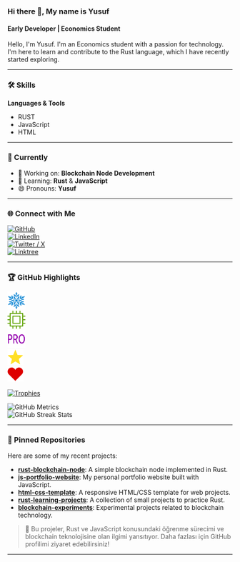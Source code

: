 ### Hi there 👋, My name is Yusuf  
#### Early Developer | Economics Student  

Hello, I'm Yusuf. I'm an Economics student with a passion for technology. I'm here to learn and contribute to the Rust language, which I have recently started exploring.

---

### 🛠️ Skills
**Languages & Tools**  
- RUST  
- JavaScript  
- HTML  

---

### 🚀 Currently
- 🔭 Working on: **Blockchain Node Development**  
- 🌱 Learning: **Rust** & **JavaScript**  
- 😄 Pronouns: **Yusuf**

---

### 🌐 Connect with Me

[<img src="https://cdn.jsdelivr.net/npm/simple-icons@3.0.1/icons/github.svg" alt="GitHub" height="40">](https://github.com/ifreqs)  
[<img src="https://cdn.jsdelivr.net/npm/simple-icons@3.0.1/icons/linkedin.svg" alt="LinkedIn" height="40">](https://www.linkedin.com/in/yusuf-filiz-97278725b/)  
[<img src="https://cdn.jsdelivr.net/npm/simple-icons@3.0.1/icons/twitter.svg" alt="Twitter / X" height="40">](https://x.com/0xifreqs)  
[<img src="https://cdn.jsdelivr.net/npm/simple-icons@3.0.1/icons/icloud.svg" alt="Linktree" height="40">](https://linktr.ee/IFREQS)

---

### 🏆 GitHub Highlights  

<a href="https://archiveprogram.github.com/"><img src="https://raw.githubusercontent.com/acervenky/animated-github-badges/master/assets/acbadge.gif" width="40" height="40"></a>  
<a href="https://docs.github.com/en/developers"><img src="https://raw.githubusercontent.com/acervenky/animated-github-badges/master/assets/devbadge.gif" width="40" height="40"></a>  
<a href="https://github.com/pricing"><img src="https://raw.githubusercontent.com/acervenky/animated-github-badges/master/assets/pro.gif" width="40" height="40"></a>  
<a href="https://stars.github.com/"><img src="https://raw.githubusercontent.com/acervenky/animated-github-badges/master/assets/starbadge.gif" width="35" height="35"></a>  
<a href="https://docs.github.com/en/github/supporting-the-open-source-community-with-github-sponsors"><img src="https://raw.githubusercontent.com/acervenky/animated-github-badges/master/assets/sponsorbadge.gif" width="35" height="35"></a>  

[![Trophies](https://github-profile-trophy.vercel.app/?username=ifreqs)](https://github.com/ryo-ma/github-profile-trophy)  

![GitHub Metrics](https://metrics.lecoq.io/ifreqs)  
![GitHub Streak Stats](https://streak-stats.demolab.com/?user=ifreqs)

---

### 📌 Pinned Repositories

Here are some of my recent projects:

- [**rust-blockchain-node**](https://github.com/ifreqs/rust-blockchain-node): A simple blockchain node implemented in Rust.
- [**js-portfolio-website**](https://github.com/ifreqs/js-portfolio-website): My personal portfolio website built with JavaScript.
- [**html-css-template**](https://github.com/ifreqs/html-css-template): A responsive HTML/CSS template for web projects.
- [**rust-learning-projects**](https://github.com/ifreqs/rust-learning-projects): A collection of small projects to practice Rust.
- [**blockchain-experiments**](https://github.com/ifreqs/blockchain-experiments): Experimental projects related to blockchain technology.

> 🧠 Bu projeler, Rust ve JavaScript konusundaki öğrenme sürecimi ve blockchain teknolojisine olan ilgimi yansıtıyor. Daha fazlası için GitHub profilimi ziyaret edebilirsiniz!

---

